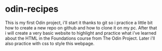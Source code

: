 # odin-recipes

This is my first Odin project, i'll start it thanks to git so i practice a little bit how to create a new repo on github and how to clone it on my pc. After that i will create a very basic website to highlight and practice what i've learned about the HTML in the Foundations course from The Odin Project. Later i'll also practice with css to style this webpage. 